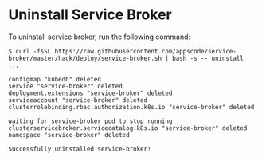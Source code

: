 # Uninstall Service Broker

To uninstall service broker, run the following command:

```console
$ curl -fsSL https://raw.githubusercontent.com/appscode/service-broker/master/hack/deploy/service-broker.sh | bash -s -- uninstall
...

configmap "kubedb" deleted
service "service-broker" deleted
deployment.extensions "service-broker" deleted
serviceaccount "service-broker" deleted
clusterrolebinding.rbac.authorization.k8s.io "service-broker" deleted

waiting for service-broker pod to stop running
clusterservicebroker.servicecatalog.k8s.io "service-broker" deleted
namespace "service-broker" deleted

Successfully uninstalled service-broker!
```